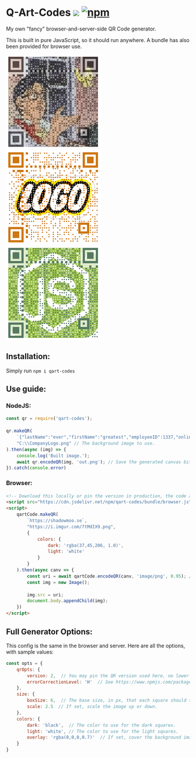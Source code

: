 # Q-Art-Codes [![](https://data.jsdelivr.com/v1/package/npm/qart-codes/badge)](https://www.jsdelivr.com/package/npm/qart-codes) [![npm](https://img.shields.io/npm/v/qart-codes)](https://www.npmjs.com/package/qart-codes)
My own "fancy" browser-and-server-side QR Code generator.

This is built in pure JavaScript, so it should run anywhere. A bundle has also been provided for browser use.

[![](./res/sample1.png)
![](./res/sample2.png)
![](./res/sample3.png)](./res/example.html)

## Installation:
Simply run `npm i qart-codes`

## Use guide:

### NodeJS:
```js
const qr = require('qart-codes');

qr.makeQR(
	`{"lastName":"ever","firstName":"greatest","employeeID":1337,"online":true}`, // Data to encode - string or binary array.
	"C:\\CompanyLogo.png" // The background image to use.
).then(async (img) => {
	console.log('Built image.');
	await qr.encodeQR(img, 'out.png'); // Save the generated canvas bitmap to a file.
}).catch(console.error)
```

### Browser:
```html
<!-- Download this locally or pin the version in production, the code at this link can change: -->
<script src="https://cdn.jsdelivr.net/npm/qart-codes/bundle/browser.js"></script> 
<script>
	qartCode.makeQR(
		`https://shadowmoo.se`,
		"https://i.imgur.com/7tMdIX9.png",
		{
			colors: {
				dark: 'rgba(37,45,206, 1.0)',
				light: 'white'
			}
		}
	).then(async canv => {
		const uri = await qartCode.encodeQR(canv, 'image/png', 0.95); // The browser encodes to Object URLs.
		const img = new Image();

		img.src = uri;
		document.body.appendChild(img);
	})
</script>
```


## Full Generator Options:
This config is the same in the browser and server.
Here are all the options, with sample values:
```js
const opts = {
    qrOpts: {
        version: 2,  // You may pin the QR version used here, no lower than 2.
        errorCorrectionLevel: 'H'  // See https://www.npmjs.com/package/qrcode#error-correction-level
    },
    size: {
        boxSize: 6,  // The base size, in px, that each square should take in the grid.
        scale: 2.5  // If set, scale the image up or down.
    },
    colors: {
        dark: 'black',  // The color to use for the dark squares.
        light: 'white', // The color to use for the light squares.
        overlay: 'rgba(0,0,0,0.7)'  // If set, cover the background image in a color - this can be used to increase readability.
    }
}
```
